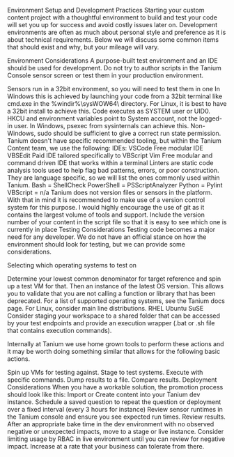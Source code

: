 Environment Setup and Development Practices
Starting your custom content project with a thoughtful environment to build and test your code will set you up for success and avoid costly issues later on. Development environments are often as much about personal style and preference as it is about technical requirements. Below we will discuss some common items that should exist and why, but your mileage will vary.

Environment Considerations
A purpose-built test environment and an IDE should be used for development. Do not try to author scripts in the Tanium Console sensor screen or test them in your production environment.

Sensors run in a 32bit environment, so you will need to test them in one
In Windows this is achieved by launching your code from a 32bit terminal like cmd.exe in the %windir%\sysWOW64\ directory.
For Linux, it is best to have a 32bit install to achieve this.
Code executes as SYSTEM user or UID0. HKCU and environment variables point to System account, not the logged-in user.
In Windows, psexec from sysinternals can achieve this.
Non-Windows, sudo should be sufficient to give a correct run state permission.
Tanium doesn't have specific recommended tooling, but within the Tanium Content team, we use the following:
IDEs:
VSCode
Free modular IDE
VBSEdit
Paid IDE tailored specifically to VBScript
Vim
Free modular and command driven IDE that works within a terminal
Linters are static code analysis tools used to help flag bad patterns, errors, or poor construction. They are language specific, so we will list the ones commonly used within Tanium.
Bash = ShellCheck
PowerShell = PSScriptAnalyzer
Python = Pylint
VBScript = n/a
Tanium does not version files or sensors in the platform. With that in mind it is recommended to make use of a version control system for this purpose. I would highly encourage the use of git as it contains the largest volume of tools and support.
Include the version number of your content in the script file so that it is easy to see which one is currently in place
Testing Considerations
Testing code becomes a major need for any developer. We do not have an official stance on how the environment should look for testing, but we can provide some considerations.

Selecting which operating systems to test on

Determine your lowest common denominator for target reference and spin up a test VM for that. Then an instance of the latest OS version.
This allows you to validate that you are not calling a function or library that has been deprecated.
For a list of supported operating systems, see the Tanium docs page.
For Linux, consider main line distributions.
RHEL
Ubuntu
SuSE
Consider staging your workspace to a shared folder that can be accessed by your test endpoints and provide an execution wrapper (.bat or .sh file that contains execution commands).

Internally at Tanium we use home grown tools to perform these actions and it may be worth doing something similar that allows for the following basic actions.

Spin up VMs for testing against.
Stage to test systems.
Execute with specific commands.
Dump results to a file.
Compare results.
Deployment Considerations
When you have a workable solution, the promotion process should look like this:
Import or Create content into your Tanium dev instance.
Schedule a saved question to repeat the question or deployment over a fixed interval (every 3 hours for instance)
Review sensor runtimes in the Tanium console and ensure you see expected run times.
Review results.
After an appropriate bake time in the dev environment with no observed negative or unexpected impacts, move to a stage or live instance.
Consider limiting usage by RBAC in live environment until you can review for negative impact. Increase at a rate that your business can tolerate from there.